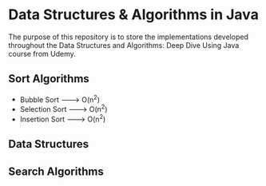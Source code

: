 # Data Structures & Algorithms in Java

The purpose of this repository is to store the implementations developed
throughout the Data Structures and Algorithms: Deep Dive Using Java
course from Udemy.

## Sort Algorithms

* Bubble Sort ---> O(n<sup>2</sup>)
* Selection Sort ---> O(n<sup>2</sup>)
* Insertion Sort ---> O(n<sup>2</sup>)

## Data Structures

## Search Algorithms
